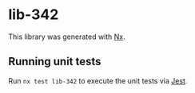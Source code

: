 # lib-342

This library was generated with [Nx](https://nx.dev).

## Running unit tests

Run `nx test lib-342` to execute the unit tests via [Jest](https://jestjs.io).
